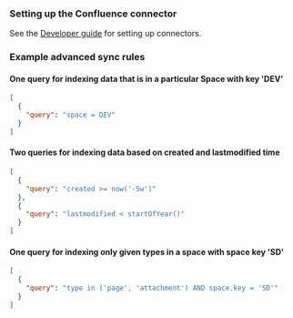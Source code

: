 ### Setting up the Confluence connector

See the [Developer guide](../../docs/DEVELOPING.md) for setting up connectors.

### Example advanced sync rules

#### One query for indexing data that is in a particular Space with key 'DEV'

```json
[
  {
    "query": "space = DEV"
  }
]
```

#### Two queries for indexing data based on created and lastmodified time

```json
[
  {
    "query": "created >= now('-5w')"
  },
  {
    "query": "lastmodified < startOfYear()"
  }
]
```

#### One query for indexing only given types in a space with space key 'SD'
```json
[
  {
    "query": "type in ('page', 'attachment') AND space.key = 'SD'"
  }
]
```
